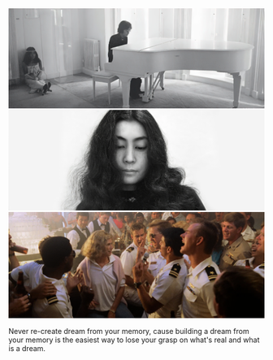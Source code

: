 <img src="assets/imagine.jpg" />
<img src="assets/yokoono.jpg" />
<img src="assets/Top.Gun.1986.jpg" />

Never re-create dream from your memory, cause building a dream from your memory is the easiest way to lose your grasp on what's real and what is a dream.